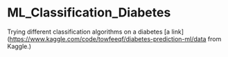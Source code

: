 # ML_Classification_Diabetes
Trying different classification algorithms on a diabetes [a link](https://www.kaggle.com/code/towfeeqf/diabetes-prediction-ml/data from Kaggle.)
